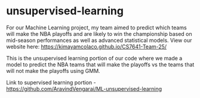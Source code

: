 # unsupervised-learning


For our Machine Learning project, my team aimed to predict which teams will make the NBA playoffs and are likely to win the championship based on mid-season performances as well as advanced statistical models. View our website here: https://kimayamcolaco.github.io/CS7641-Team-25/

This is the unsupervised learning portion of our code where we made a model to predict the NBA teams that will make the playoffs vs the teams that will not make the playoffs using GMM.

Link to supervised learning portion - https://github.com/AravindVengarai/ML-unsupervised-learning
